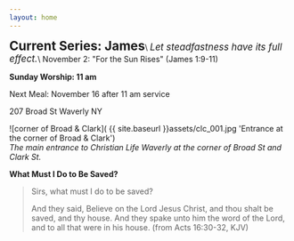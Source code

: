 ```yaml
---
layout: home
---
```

**<span style="font-size:1.6em">Current Series: James</span>**\\
*<span style="font-size:1.2em">Let steadfastness have its full effect.</span>*\\
November 2: "For the Sun Rises" (James 1:9-11)

**Sunday Worship: 11 am**

Next Meal: November 16 after 11 am service

207 Broad St Waverly NY

![corner of Broad & Clark]( {{ site.baseurl }}assets/clc_001.jpg 'Entrance at the corner of Broad & Clark')
<br><em>The main entrance to Christian Life Waverly at the corner of Broad St and Clark St.</em>

**What Must I Do to Be Saved?**
>Sirs, what must I do to be saved?
>
>And they said, Believe on the Lord Jesus Christ, and thou shalt be saved, and thy house. And they spake unto him the word of the Lord, and to all that were in his house. (from Acts 16:30-32, KJV)
